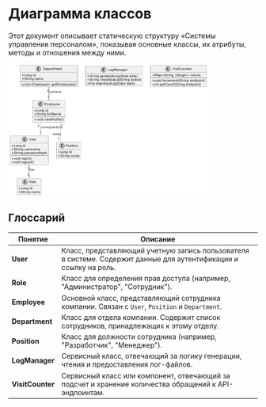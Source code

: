 # Диаграмма классов

Этот документ описывает статическую структуру «Системы управления персоналом», показывая основные классы, их атрибуты, методы и отношения между ними.

<img src="https://github.com/R-Kiselev/trtpo-EMS/blob/main/diagrams/image/Class.png" width="80%" />

## Глоссарий

| Понятие | Описание |
|---|---|
| **User** | Класс, представляющий учетную запись пользователя в системе. Содержит данные для аутентификации и ссылку на роль. |
| **Role** | Класс для определения прав доступа (например, "Администратор", "Сотрудник"). |
| **Employee** | Основной класс, представляющий сотрудника компании. Связан с `User`, `Position` и `Department`. |
| **Department** | Класс для отдела компании. Содержит список сотрудников, принадлежащих к этому отделу. |
| **Position** | Класс для должности сотрудника (например, "Разработчик", "Менеджер"). |
| **LogManager** | Сервисный класс, отвечающий за логику генерации, чтения и предоставления лог-файлов. |
| **VisitCounter** | Сервисный класс или компонент, отвечающий за подсчет и хранение количества обращений к API-эндпоинтам. |
